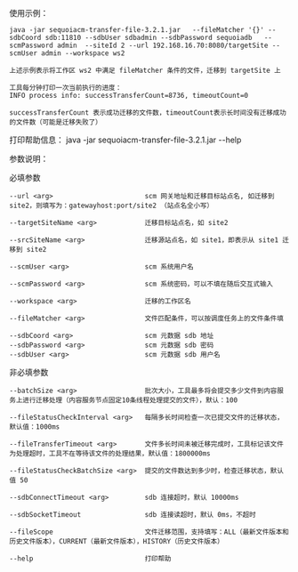 使用示例：

    java -jar sequoiacm-transfer-file-3.2.1.jar   --fileMatcher '{}' --sdbCoord sdb:11810 --sdbUser sdbadmin --sdbPassword sequoiadb   --scmPassword admin  --siteId 2 --url 192.168.16.70:8080/targetSite --scmUser admin --workspace ws2 

    上述示例表示将工作区 ws2 中满足 fileMatcher 条件的文件，迁移到 targetSite 上
    
    工具每分钟打印一次当前执行的进度：
    INFO process info: successTransferCount=8736, timeoutCount=0
    
    successTransferCount 表示成功迁移的文件数，timeoutCount表示长时间没有迁移成功的文件数（可能是迁移失败了）


打印帮助信息：
java -jar sequoiacm-transfer-file-3.2.1.jar  --help

参数说明：

必填参数

    --url <arg>                       scm 网关地址和迁移目标站点名, 如迁移到 site2，则填写为：gatewayhost:port/site2 （站点名全小写）
    
    --targetSiteName <arg>            迁移目标站点名，如 site2

    --srcSiteName <arg>               迁移源站点名，如 site1，即表示从 site1 迁移到 site2
                                     
    --scmUser <arg>                   scm 系统用户名
    
    --scmPassword <arg>               scm 系统密码，可以不填在随后交互式输入
    
    --workspace <arg>                 迁移的工作区名
    
    --fileMatcher <arg>               文件匹配条件，可以按调度任务上的文件条件填
    
    --sdbCoord <arg>                  scm 元数据 sdb 地址
    --sdbPassword <arg>               scm 元数据 sdb 密码
    --sdbUser <arg>                   scm 元数据 sdb 用户名

非必填参数

    --batchSize <arg>                 批次大小，工具最多将会提交多少文件到内容服务上进行迁移处理（内容服务节点固定10条线程处理提交的文件），默认：100
                                      
    --fileStatusCheckInterval <arg>   每隔多长时间检查一次已提交文件的迁移状态，默认值：1000ms
    
    --fileTransferTimeout <arg>       文件多长时间未被迁移完成时，工具标记该文件为处理超时，工具不在等待该文件的处理结果，默认值：1800000ms
    
    --fileStatusCheckBatchSize <arg>  提交的文件数达到多少时，检查迁移状态，默认值 50

    --sdbConnectTimeout <arg>         sdb 连接超时，默认 10000ms

    --sdbSocketTimeout                sdb 连接读超时，默认 0ms，不超时
    
    --fileScope                       文件迁移范围，支持填写：ALL（最新文件版本和历史文件版本），CURRENT（最新文件版本），HISTORY（历史文件版本）

    --help                            打印帮助